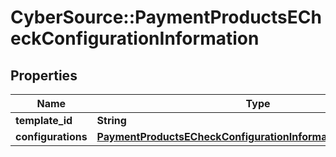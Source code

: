 # CyberSource::PaymentProductsECheckConfigurationInformation

## Properties
Name | Type | Description | Notes
------------ | ------------- | ------------- | -------------
**template_id** | **String** |  | [optional] 
**configurations** | [**PaymentProductsECheckConfigurationInformationConfigurations**](PaymentProductsECheckConfigurationInformationConfigurations.md) |  | [optional] 


